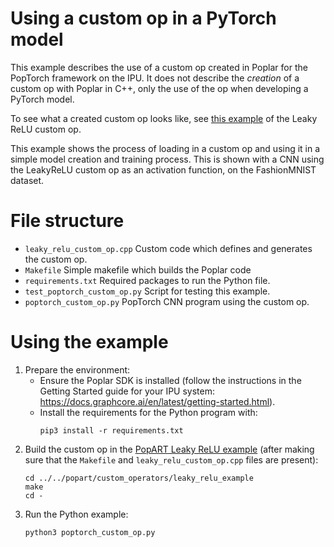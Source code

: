 # Using a custom op in a PyTorch model

This example describes the use of a custom op created in Poplar for the PopTorch
framework on the IPU. It does not describe the *creation* of a custom op with
Poplar in C++, only the use of the op when developing a PyTorch model.

To see what a created custom op looks like, see [this example](tutorials/feature_examples/popart/custom_operators/leaky_relu_example) of
the Leaky ReLU custom op.

This example shows the process of loading in a custom op and using it in a simple
model creation and training process. This is shown with a CNN using the LeakyReLU custom
op as an activation function, on the FashionMNIST dataset. 

# File structure

* `leaky_relu_custom_op.cpp` Custom code which defines and generates the custom op.
* `Makefile` Simple makefile which builds the Poplar code
* `requirements.txt` Required packages to run the Python file.
* `test_poptorch_custom_op.py` Script for testing this example.
* `poptorch_custom_op.py` PopTorch CNN program using the custom op.

# Using the example

1) Prepare the environment:
    - Ensure the Poplar SDK is installed (follow the instructions in the Getting
    Started guide for your IPU system: https://docs.graphcore.ai/en/latest/getting-started.html).
    - Install the requirements for the Python program with:
       ```
       pip3 install -r requirements.txt
       ```
2) Build the custom op in the [PopART Leaky ReLU example](../../popart/custom_operators/leaky_relu_example) (after making sure that the `Makefile` and `leaky_relu_custom_op.cpp` files are present):
      ```
      cd ../../popart/custom_operators/leaky_relu_example
      make
      cd -
      ```
3) Run the Python example: 
    ```
    python3 poptorch_custom_op.py
    ```